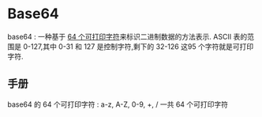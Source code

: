 # Base64
base64 : 一种基于 [64 个可打印字符]()来标识二进制数据的方法表示.
ASCII 表的范围是 0-127,其中 0-31 和 127 是控制字符,剩下的 32-126 这95 个字符就是可打印字符.







## 手册
base64 的 64 个可打印字符 : a-z, A-Z, 0-9, +, / 一共 64 个可打印字符